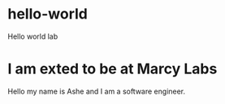 # hello-world
Hello world lab
<H1> I am exted to be at Marcy Labs </H1>
<p> Hello my name is Ashe and I am a software engineer. </p>
